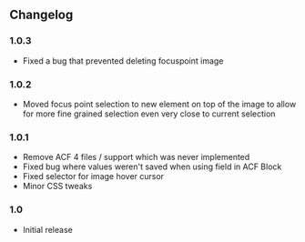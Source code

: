 ## Changelog

### 1.0.3
* Fixed a bug that prevented deleting focuspoint image

### 1.0.2
* Moved focus point selection to new element on top of the image to allow for more fine grained selection even very close to current selection

### 1.0.1
* Remove ACF 4 files / support which was never implemented
* Fixed bug where values weren't saved when using field in ACF Block
* Fixed selector for image hover cursor
* Minor CSS tweaks

### 1.0
* Initial release
